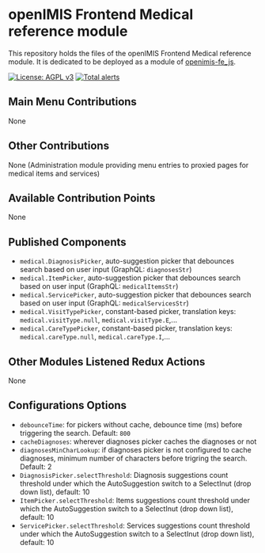 # openIMIS Frontend Medical reference module
This repository holds the files of the openIMIS Frontend Medical reference module.
It is dedicated to be deployed as a module of [openimis-fe_js](https://github.com/openimis/openimis-fe_js).

[![License: AGPL v3](https://img.shields.io/badge/License-AGPL%20v3-blue.svg)](https://www.gnu.org/licenses/agpl-3.0)
[![Total alerts](https://img.shields.io/lgtm/alerts/g/openimis/openimis-fe-medical_js.svg?logo=lgtm&logoWidth=18)](https://lgtm.com/projects/g/openimis/openimis-fe-medical_js/alerts/)

## Main Menu Contributions
None

## Other Contributions
None (Administration module providing menu entries to proxied pages for medical items and services)

## Available Contribution Points
None

## Published Components
* `medical.DiagnosisPicker`, auto-suggestion picker that debounces search based on user input (GraphQL: `diagnosesStr`)
* `medical.ItemPicker`, auto-suggestion picker that debounces search based on user input (GraphQL: `medicalItemsStr`)
* `medical.ServicePicker`, auto-suggestion picker that debounces search based on user input  (GraphQL: `medicalServicesStr`)
* `medical.VisitTypePicker`, constant-based picker, translation keys: `medical.visitType.null`, `medical.visitType.E`,...
* `medical.CareTypePicker`, constant-based picker, translation keys: `medical.careType.null`, `medical.careType.I`,...


## Other Modules Listened Redux Actions
None

## Configurations Options
* `debounceTime`: for pickers without cache, debounce time (ms) before triggering the search. Default: `800`
* `cacheDiagnoses`: wherever diagnoses picker caches the diagnoses or not
* `diagnosesMinCharLookup`: if diagnoses picker is not configured to cache diagnoses, minimum number of characters before trigring the search. Default: 2
* `DiagnosisPicker.selectThreshold`: Diagnosis suggestions count threshold under which the AutoSuggestion switch to a SelectInut (drop down list), default: 10
* `ItemPicker.selectThreshold`: Items suggestions count threshold under which the AutoSuggestion switch to a SelectInut (drop down list), default: 10
* `ServicePicker.selectThreshold`: Services suggestions count threshold under which the AutoSuggestion switch to a SelectInut (drop down list), default: 10